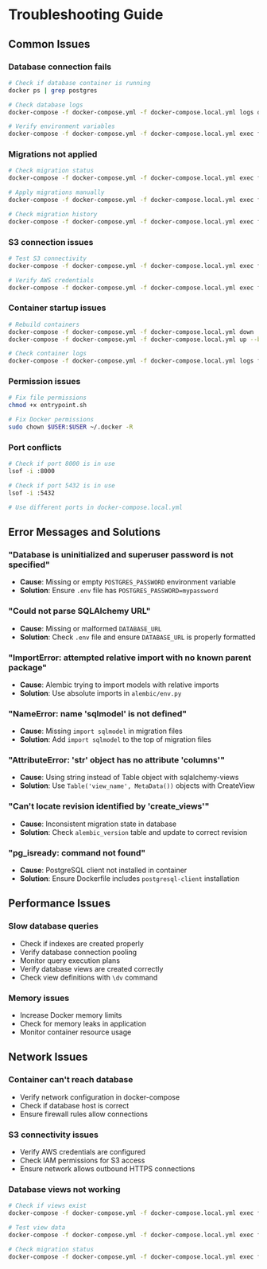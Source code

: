 # Troubleshooting Guide

## Common Issues

### Database connection fails
```bash
# Check if database container is running
docker ps | grep postgres

# Check database logs
docker-compose -f docker-compose.yml -f docker-compose.local.yml logs db

# Verify environment variables
docker-compose -f docker-compose.yml -f docker-compose.local.yml exec fastapi env | grep POSTGRES
```

### Migrations not applied
```bash
# Check migration status
docker-compose -f docker-compose.yml -f docker-compose.local.yml exec fastapi alembic current

# Apply migrations manually
docker-compose -f docker-compose.yml -f docker-compose.local.yml exec fastapi alembic upgrade head

# Check migration history
docker-compose -f docker-compose.yml -f docker-compose.local.yml exec fastapi alembic history
```

### S3 connection issues
```bash
# Test S3 connectivity
docker-compose -f docker-compose.yml -f docker-compose.local.yml exec fastapi python -c "import boto3; s3 = boto3.client('s3'); print(s3.list_buckets())"

# Verify AWS credentials
docker-compose -f docker-compose.yml -f docker-compose.local.yml exec fastapi env | grep AWS
```

### Container startup issues
```bash
# Rebuild containers
docker-compose -f docker-compose.yml -f docker-compose.local.yml down
docker-compose -f docker-compose.yml -f docker-compose.local.yml up --build

# Check container logs
docker-compose -f docker-compose.yml -f docker-compose.local.yml logs fastapi
```

### Permission issues
```bash
# Fix file permissions
chmod +x entrypoint.sh

# Fix Docker permissions
sudo chown $USER:$USER ~/.docker -R
```

### Port conflicts
```bash
# Check if port 8000 is in use
lsof -i :8000

# Check if port 5432 is in use
lsof -i :5432

# Use different ports in docker-compose.local.yml
```

## Error Messages and Solutions

### "Database is uninitialized and superuser password is not specified"
- **Cause**: Missing or empty `POSTGRES_PASSWORD` environment variable
- **Solution**: Ensure `.env` file has `POSTGRES_PASSWORD=mypassword`

### "Could not parse SQLAlchemy URL"
- **Cause**: Missing or malformed `DATABASE_URL`
- **Solution**: Check `.env` file and ensure `DATABASE_URL` is properly formatted

### "ImportError: attempted relative import with no known parent package"
- **Cause**: Alembic trying to import models with relative imports
- **Solution**: Use absolute imports in `alembic/env.py`

### "NameError: name 'sqlmodel' is not defined"
- **Cause**: Missing `import sqlmodel` in migration files
- **Solution**: Add `import sqlmodel` to the top of migration files

### "AttributeError: 'str' object has no attribute 'columns'"
- **Cause**: Using string instead of Table object with sqlalchemy-views
- **Solution**: Use `Table('view_name', MetaData())` objects with CreateView

### "Can't locate revision identified by 'create_views'"
- **Cause**: Inconsistent migration state in database
- **Solution**: Check `alembic_version` table and update to correct revision

### "pg_isready: command not found"
- **Cause**: PostgreSQL client not installed in container
- **Solution**: Ensure Dockerfile includes `postgresql-client` installation

## Performance Issues

### Slow database queries
- Check if indexes are created properly
- Verify database connection pooling
- Monitor query execution plans
- Verify database views are created correctly
- Check view definitions with `\dv` command

### Memory issues
- Increase Docker memory limits
- Check for memory leaks in application
- Monitor container resource usage

## Network Issues

### Container can't reach database
- Verify network configuration in docker-compose
- Check if database host is correct
- Ensure firewall rules allow connections

### S3 connectivity issues
- Verify AWS credentials are configured
- Check IAM permissions for S3 access
- Ensure network allows outbound HTTPS connections

### Database views not working
```bash
# Check if views exist
docker-compose -f docker-compose.yml -f docker-compose.local.yml exec fastapi psql -h db -U myuser -d mydatabase -c "\dv"

# Test view data
docker-compose -f docker-compose.yml -f docker-compose.local.yml exec fastapi psql -h db -U myuser -d mydatabase -c "SELECT * FROM vhiredbyquarter2021 LIMIT 5;"

# Check migration status
docker-compose -f docker-compose.yml -f docker-compose.local.yml exec fastapi alembic current
``` 